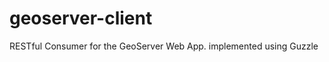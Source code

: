 geoserver-client
================

RESTful Consumer for the GeoServer Web App. implemented using Guzzle
